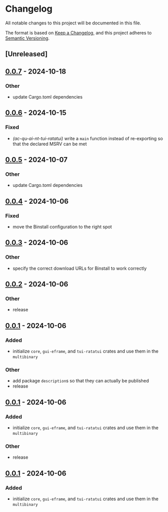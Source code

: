 # Changelog

All notable changes to this project will be documented in this file.

The format is based on [Keep a Changelog](https://keepachangelog.com/en/1.0.0/),
and this project adheres to [Semantic Versioning](https://semver.org/spec/v2.0.0.html).

## [Unreleased]

## [0.0.7](https://github.com/babichjacob/ac-qu-ai-nt/compare/ac-qu-ai-nt-tui-ratatui-v0.0.6...ac-qu-ai-nt-tui-ratatui-v0.0.7) - 2024-10-18

### Other

- update Cargo.toml dependencies

## [0.0.6](https://github.com/babichjacob/ac-qu-ai-nt/compare/ac-qu-ai-nt-tui-ratatui-v0.0.5...ac-qu-ai-nt-tui-ratatui-v0.0.6) - 2024-10-15

### Fixed

- *(ac-qu-ai-nt-tui-ratatui)* write a `main` function instead of re-exporting so that the declared MSRV can be met

## [0.0.5](https://github.com/babichjacob/ac-qu-ai-nt/compare/ac-qu-ai-nt-tui-ratatui-v0.0.4...ac-qu-ai-nt-tui-ratatui-v0.0.5) - 2024-10-07

### Other

- update Cargo.toml dependencies

## [0.0.4](https://github.com/babichjacob/ac-qu-ai-nt/compare/ac-qu-ai-nt-tui-ratatui-v0.0.3...ac-qu-ai-nt-tui-ratatui-v0.0.4) - 2024-10-06

### Fixed

- move the Binstall configuration to the right spot

## [0.0.3](https://github.com/babichjacob/ac-qu-ai-nt/compare/ac-qu-ai-nt-tui-ratatui-v0.0.2...ac-qu-ai-nt-tui-ratatui-v0.0.3) - 2024-10-06

### Other

- specify the correct download URLs for Binstall to work correctly

## [0.0.2](https://github.com/babichjacob/ac-qu-ai-nt/compare/ac-qu-ai-nt-tui-ratatui-v0.0.1...ac-qu-ai-nt-tui-ratatui-v0.0.2) - 2024-10-06

### Other

- release

## [0.0.1](https://github.com/babichjacob/ac-qu-ai-nt/releases/tag/ac-qu-ai-nt-tui-ratatui-v0.0.1) - 2024-10-06

### Added

- initialize `core`, `gui-eframe`, and `tui-ratatui` crates and use them in the `multibinary`

### Other

- add package `description`s so that they can actually be published
- release

## [0.0.1](https://github.com/babichjacob/ac-qu-ai-nt/releases/tag/ac-qu-ai-nt-tui-ratatui-v0.0.1) - 2024-10-06

### Added

- initialize `core`, `gui-eframe`, and `tui-ratatui` crates and use them in the `multibinary`

### Other

- release

## [0.0.1](https://github.com/babichjacob/ac-qu-ai-nt/releases/tag/ac-qu-ai-nt-tui-ratatui-v0.0.1) - 2024-10-06

### Added

- initialize `core`, `gui-eframe`, and `tui-ratatui` crates and use them in the `multibinary`

